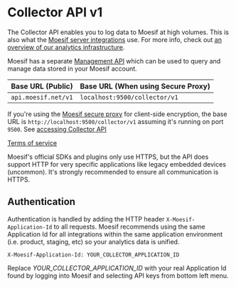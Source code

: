 <h1 id="collector-api">Collector API v1</h1>

The Collector API enables you to log data to Moesif at high volumes. This is also what the [Moesif server integrations](https://www.moesif.com/implementation) use. For more info, check out [an overview of our analytics infrastructure](https://www.moesif.com/enterprise/api-analytics-infrastructure).

<aside class="notice">
Moesif has a separate <a href='#management-api'>Management API</a> which can be used to query and manage data stored in your Moesif account.
</aside>

|Base URL (Public)|Base URL (When using Secure Proxy)|
|--|--|
|`api.moesif.net/v1`|`localhost:9500/collector/v1`

If you're using the [Moesif secure proxy](https://www.moesif.com/docs/platform/secure-proxy/) for client-side encryption, the base URL is `http://localhost:9500/collector/v1` assuming it's running on port `9500`. See [accessing Collector API](https://www.moesif.com/docs/platform/secure-proxy/#accessing-the-moesif-collector-api)

<a href="https://www.moesif.com/terms">Terms of service</a>

Moesif's official SDKs and plugins only use HTTPS, but the API does support HTTP for very specific applications like legacy embedded devices (uncommon).
It's strongly recommended to ensure all communication is HTTPS.

## Authentication
Authentication is handled by adding the HTTP header `X-Moesif-Application-Id` to all requests.
Moesif recommends using the same Application Id for all integrations within the same application environment (i.e. product, staging, etc) so your analytics data is unified.

`X-Moesif-Application-Id: YOUR_COLLECTOR_APPLICATION_ID`

<aside class="notice">
Replace <i>YOUR_COLLECTOR_APPLICATION_ID</i> with your real Application Id found by logging into Moesif
and selecting API keys from bottom left menu.
</aside>
